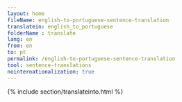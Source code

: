 ```yaml
---
layout: home
fileName: english-to-portuguese-sentence-translation
translatein: english_to_portuguese
folderName : translate
lang: en
from: en
to: pt
permalink: /english-to-portuguese-sentence-translation
tool: sentence-translations
nointernationalization: true
---
```

{% include section/translateinto.html %}
